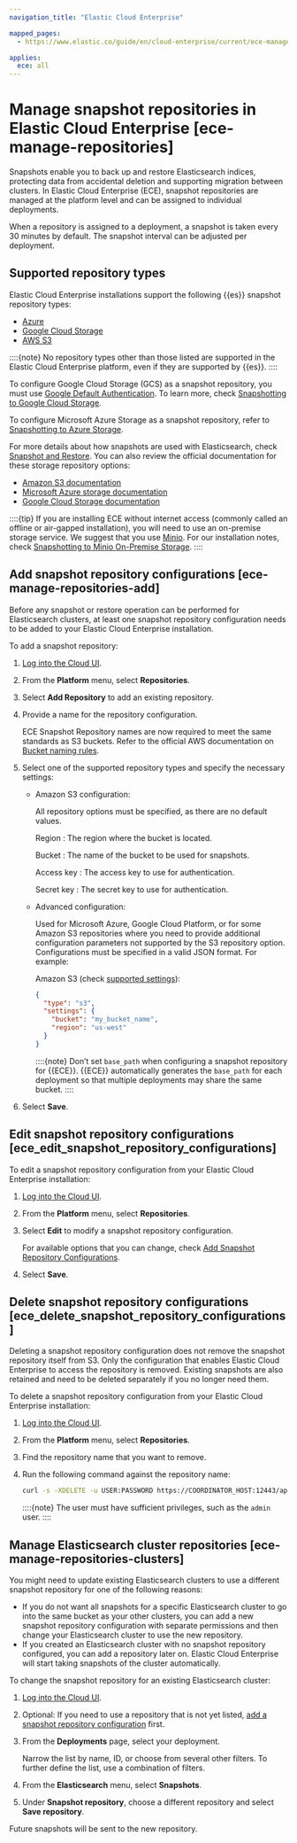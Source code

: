 ```yaml
---
navigation_title: "Elastic Cloud Enterprise"

mapped_pages:
  - https://www.elastic.co/guide/en/cloud-enterprise/current/ece-manage-repositories.html

applies:
  ece: all
---
```


# Manage snapshot repositories in Elastic Cloud Enterprise [ece-manage-repositories]

Snapshots enable you to back up and restore Elasticsearch indices, protecting data from accidental deletion and supporting migration between clusters. In Elastic Cloud Enterprise (ECE), snapshot repositories are managed at the platform level and can be assigned to individual deployments.

When a repository is assigned to a deployment, a snapshot is taken every 30 minutes by default. The snapshot interval can be adjusted per deployment.

## Supported repository types

Elastic Cloud Enterprise installations support the following {{es}} snapshot repository types:

* [Azure](https://www.elastic.co/guide/en/elasticsearch/reference/current/repository-azure.html)
* [Google Cloud Storage](https://www.elastic.co/guide/en/elasticsearch/reference/current/repository-gcs.html)
* [AWS S3](https://www.elastic.co/guide/en/elasticsearch/reference/current/repository-s3.html)

::::{note}
No repository types other than those listed are supported in the Elastic Cloud Enterprise platform, even if they are supported by {{es}}.
::::

To configure Google Cloud Storage (GCS) as a snapshot repository, you must use [Google Default Authentication](https://developers.google.com/identity/protocols/application-default-credentials). To learn more, check [Snapshotting to Google Cloud Storage](google-cloud-storage-gcs-repository.md).

To configure Microsoft Azure Storage as a snapshot repository, refer to [Snapshotting to Azure Storage](azure-storage-repository.md).

For more details about how snapshots are used with Elasticsearch, check [Snapshot and Restore](https://www.elastic.co/guide/en/elasticsearch/reference/current/snapshot-restore.html). You can also review the official documentation for these storage repository options:

* [Amazon S3 documentation](http://docs.aws.amazon.com/AmazonS3/latest/dev/Introduction.md)
* [Microsoft Azure storage documentation](https://docs.microsoft.com/en-us/azure/storage/common/storage-quickstart-create-account)
* [Google Cloud Storage documentation](https://cloud.google.com/storage/docs/)

::::{tip}
If you are installing ECE without internet access (commonly called an offline or air-gapped installation), you will need to use an on-premise storage service.  We suggest that you use [Minio](https://www.minio.io/). For our installation notes, check [Snapshotting to Minio On-Premise Storage](minio-on-premise-repository.md).
::::



## Add snapshot repository configurations [ece-manage-repositories-add]

Before any snapshot or restore operation can be performed for Elasticsearch clusters, at least one snapshot repository configuration needs to be added to your Elastic Cloud Enterprise installation.

To add a snapshot repository:

1. [Log into the Cloud UI](../../deploy/cloud-enterprise/log-into-cloud-ui.md).
2. From the **Platform** menu, select **Repositories**.
3. Select **Add Repository** to add an existing repository.
4. Provide a name for the repository configuration.

    ECE Snapshot Repository names are now required to meet the same standards as S3 buckets. Refer to the official AWS documentation on [Bucket naming rules](https://docs.aws.amazon.com/AmazonS3/latest/userguide/bucketnamingrules.md).

5. Select one of the supported repository types and specify the necessary settings:

    * Amazon S3 configuration:

        All repository options must be specified, as there are no default values.

        Region
        :   The region where the bucket is located.

        Bucket
        :   The name of the bucket to be used for snapshots.

        Access key
        :   The access key to use for authentication.

        Secret key
        :   The secret key to use for authentication.

    * Advanced configuration:

        Used for Microsoft Azure, Google Cloud Platform, or for some Amazon S3 repositories where you need to provide additional configuration parameters not supported by the S3 repository option. Configurations must be specified in a valid JSON format. For example:

        Amazon S3 (check [supported settings](https://www.elastic.co/guide/en/elasticsearch/reference/current/repository-s3.html#repository-s3-repository)):

        ```json
        {
          "type": "s3",
          "settings": {
            "bucket": "my_bucket_name",
            "region": "us-west"
          }
        }
        ```

        ::::{note}
        Don’t set `base_path` when configuring a snapshot repository for {{ECE}}. {{ECE}} automatically generates the `base_path` for each deployment so that multiple deployments may share the same bucket.
        ::::

6. Select **Save**.


## Edit snapshot repository configurations [ece_edit_snapshot_repository_configurations]

To edit a snapshot repository configuration from your Elastic Cloud Enterprise installation:

1. [Log into the Cloud UI](../../deploy/cloud-enterprise/log-into-cloud-ui.md).
2. From the **Platform** menu, select **Repositories**.
3. Select **Edit** to modify a snapshot repository configuration.

    For available options that you can change, check [Add Snapshot Repository Configurations]().

4. Select **Save**.


## Delete snapshot repository configurations [ece_delete_snapshot_repository_configurations]

Deleting a snapshot repository configuration does not remove the snapshot repository itself from S3. Only the configuration that enables Elastic Cloud Enterprise to access the repository is removed. Existing snapshots are also retained and need to be deleted separately if you no longer need them.

To delete a snapshot repository configuration from your Elastic Cloud Enterprise installation:

1. [Log into the Cloud UI](../../deploy/cloud-enterprise/log-into-cloud-ui.md).
2. From the **Platform** menu, select **Repositories**.
3. Find the repository name that you want to remove.
4. Run the following command against the repository name:

    ```sh
    curl -s -XDELETE -u USER:PASSWORD https://COORDINATOR_HOST:12443/api/v1/platform/configuration/snapshots/repositories/REPOSITORY_NAME
    ```

    ::::{note}
    The user must have sufficient privileges, such as the `admin` user.
    ::::



## Manage Elasticsearch cluster repositories [ece-manage-repositories-clusters]

You might need to update existing Elasticsearch clusters to use a different snapshot repository for one of the following reasons:

* If you do not want all snapshots for a specific Elasticsearch cluster to go into the same bucket as your other clusters, you can add a new snapshot repository configuration with separate permissions and then change your Elasticsearch cluster to use the new repository.
* If you created an Elasticsearch cluster with no snapshot repository configured, you can add a repository later on. Elastic Cloud Enterprise will start taking snapshots of the cluster automatically.

To change the snapshot repository for an existing Elasticsearch cluster:

1. [Log into the Cloud UI](../../deploy/cloud-enterprise/log-into-cloud-ui.md).
2. Optional: If you need to use a repository that is not yet listed, [add a snapshot repository configuration]() first.
3. From the **Deployments** page, select your deployment.

    Narrow the list by name, ID, or choose from several other filters. To further define the list, use a combination of filters.

4. From the **Elasticsearch** menu, select **Snapshots**.
5. Under **Snapshot repository**, choose a different repository and select **Save repository**.

Future snapshots will be sent to the new repository.




